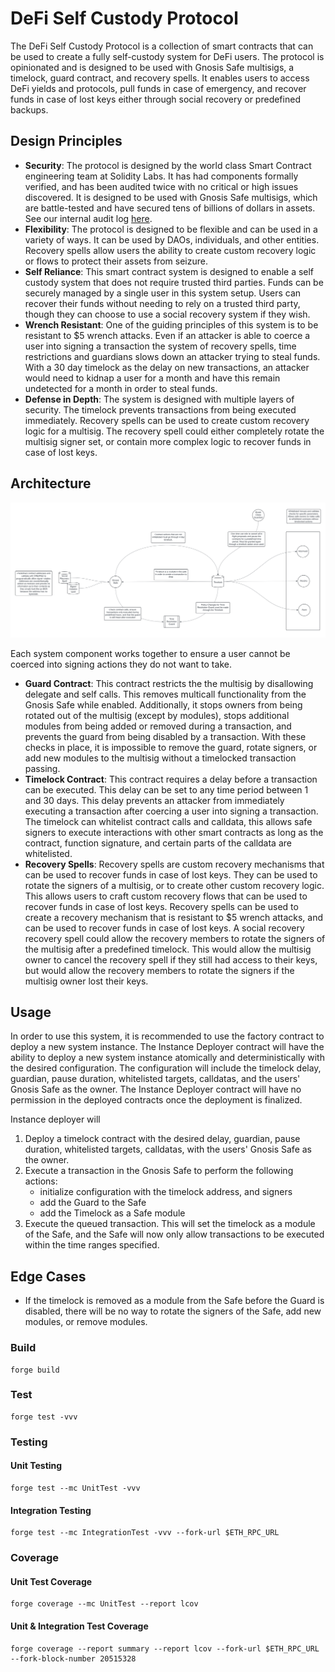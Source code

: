 # DeFi Self Custody Protocol

The DeFi Self Custody Protocol is a collection of smart contracts that can be used to create a fully self-custody system for DeFi users. The protocol is opinionated and is designed to be used with Gnosis Safe multisigs, a timelock, guard contract, and recovery spells. It enables users to access DeFi yields and protocols, pull funds in case of emergency, and recover funds in case of lost keys either through social recovery or predefined backups.

## Design Principles

- **Security**: The protocol is designed by the world class Smart Contract engineering team at Solidity Labs. It has had components formally verified, and has been audited twice with no critical or high issues discovered. It is designed to be used with Gnosis Safe multisigs, which are battle-tested and have secured tens of billions of dollars in assets. See our internal audit log [here]().
- **Flexibility**: The protocol is designed to be flexible and can be used in a variety of ways. It can be used by DAOs, individuals, and other entities. Recovery spells allow users the ability to create custom recovery logic or flows to protect their assets from seizure.
- **Self Reliance**: This smart contract system is designed to enable a self custody system that does not require trusted third parties. Funds can be securely managed by a single user in this system setup. Users can recover their funds without needing to rely on a trusted third party, though they can choose to use a social recovery system if they wish.
- **Wrench Resistant**: One of the guiding principles of this system is to be resistant to $5 wrench attacks. Even if an attacker is able to coerce a user into signing a transaction the system of recovery spells, time restrictions and guardians slows down an attacker trying to steal funds. With a 30 day timelock as the delay on new transactions, an attacker would need to kidnap a user for a month and have this remain undetected for a month in order to steal funds.
- **Defense in Depth**: The system is designed with multiple layers of security. The timelock prevents transactions from being executed immediately. Recovery spells can be used to create custom recovery logic for a multisig. The recovery spell could either completely rotate the multisig signer set, or contain more complex logic to recover funds in case of lost keys.

## Architecture
![](Architecture.png)

Each system component works together to ensure a user cannot be coerced into signing actions they do not want to take. 

- **Guard Contract**: This contract restricts the the multisig by disallowing delegate and self calls. This removes multicall functionality from the Gnosis Safe while enabled. Additionally, it stops owners from being rotated out of the multisig (except by modules), stops additional modules from being added or removed during a transaction, and prevents the guard from being disabled by a transaction. With these checks in place, it is impossible to remove the guard, rotate signers, or add new modules to the multisig without a timelocked transaction passing.
- **Timelock Contract**: This contract requires a delay before a transaction can be executed. This delay can be set to any time period between 1 and 30 days. This delay prevents an attacker from immediately executing a transaction after coercing a user into signing a transaction. The timelock can whitelist contract calls and calldata, this allows safe signers to execute interactions with other smart contracts as long as the contract, function signature, and certain parts of the calldata are whitelisted.
- **Recovery Spells**: Recovery spells are custom recovery mechanisms that can be used to recover funds in case of lost keys. They can be used to rotate the signers of a multisig, or to create other custom recovery logic. This allows users to craft custom recovery flows that can be used to recover funds in case of lost keys. Recovery spells can be used to create a recovery mechanism that is resistant to $5 wrench attacks, and can be used to recover funds in case of lost keys. A social recovery recovery spell could allow the recovery members to rotate the signers of the multisig after a predefined timelock. This would allow the multisig owner to cancel the recovery spell if they still had access to their keys, but would allow the recovery members to rotate the signers if the multisig owner lost their keys.

## Usage

In order to use this system, it is recommended to use the factory contract to deploy a new system instance. The Instance Deployer contract will have the ability to deploy a new system instance atomically and deterministically with the desired configuration. The configuration will include the timelock delay, guardian, pause duration, whitelisted targets, calldatas, and the users' Gnosis Safe as the owner. The Instance Deployer contract will have no permission in the deployed contracts once the deployment is finalized.

Instance deployer will 

1. Deploy a timelock contract with the desired delay, guardian, pause duration, whitelisted targets, calldatas, with the users' Gnosis Safe as the owner.
2. Execute a transaction in the Gnosis Safe to perform the following actions:
   - initialize configuration with the timelock address, and signers
   - add the Guard to the Safe
   - add the Timelock as a Safe module
3. Execute the queued transaction. This will set the timelock as a module of the Safe, and the Safe will now only allow transactions to be executed within the time ranges specified.


## Edge Cases

- If the timelock is removed as a module from the Safe before the Guard is disabled, there will be no way to rotate the signers of the Safe, add new modules, or remove modules. 


### Build

```shell
forge build
```

### Test

```shell
forge test -vvv
```

### Testing

#### Unit Testing

```
forge test --mc UnitTest -vvv
```

#### Integration Testing

```
forge test --mc IntegrationTest -vvv --fork-url $ETH_RPC_URL
```

### Coverage


#### Unit Test Coverage

```shell
forge coverage --mc UnitTest --report lcov
```

#### Unit & Integration Test Coverage

```shell
forge coverage --report summary --report lcov --fork-url $ETH_RPC_URL --fork-block-number 20515328
```